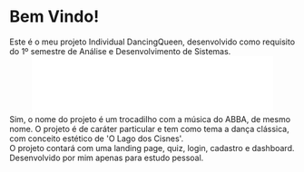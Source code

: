 # Bem Vindo!



<div>
 Este é o meu projeto Individual DancingQueen, desenvolvido como requisito do 1º semestre de Análise e Desenvolvimento de Sistemas.
</div>

<div align="center"> 
<img height="100px"; src="public/assets/logoBranco.png" alt="Minha Imagem">
</div>


<div>
  Sim, o nome do projeto é um trocadilho com a música do ABBA, de mesmo nome. O projeto é de caráter particular e tem como tema a dança clássica, com conceito estético de 'O Lago dos Cisnes'. 
</div>

<div> 
  O projeto contará com uma landing page, quiz, login, cadastro e dashboard. Desenvolvido por mim apenas para estudo pessoal.
</div>


[def]: ublic/assets/logoBranco.pn
